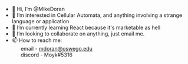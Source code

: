 - 👋 Hi, I’m @MikeDoran
- 👀 I’m interested in Cellular Automata, and anything involving a strange language or application
- 🌱 I’m currently learning React because it's marketable as hell
- 💞️ I’m looking to collaborate on anything, just email me.
- 📫 How to reach me:
        <br/>&nbsp;&nbsp;&nbsp;&nbsp;&nbsp;&nbsp;email - mdoran@oswego.edu
        <br/>&nbsp;&nbsp;&nbsp;&nbsp;&nbsp;&nbsp;discord - Moyk#5316

<!---
MikeDoran/MikeDoran is a ✨ special ✨ repository because its `README.md` (this file) appears on your GitHub profile.
You can click the Preview link to take a look at your changes.
--->

